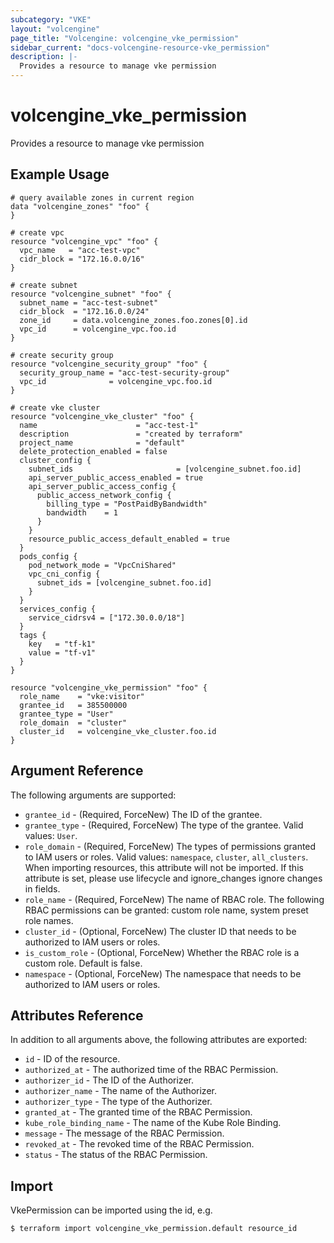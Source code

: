 ```yaml
---
subcategory: "VKE"
layout: "volcengine"
page_title: "Volcengine: volcengine_vke_permission"
sidebar_current: "docs-volcengine-resource-vke_permission"
description: |-
  Provides a resource to manage vke permission
---
```

# volcengine_vke_permission
Provides a resource to manage vke permission
## Example Usage
```hcl
# query available zones in current region
data "volcengine_zones" "foo" {
}

# create vpc
resource "volcengine_vpc" "foo" {
  vpc_name   = "acc-test-vpc"
  cidr_block = "172.16.0.0/16"
}

# create subnet
resource "volcengine_subnet" "foo" {
  subnet_name = "acc-test-subnet"
  cidr_block  = "172.16.0.0/24"
  zone_id     = data.volcengine_zones.foo.zones[0].id
  vpc_id      = volcengine_vpc.foo.id
}

# create security group
resource "volcengine_security_group" "foo" {
  security_group_name = "acc-test-security-group"
  vpc_id              = volcengine_vpc.foo.id
}

# create vke cluster
resource "volcengine_vke_cluster" "foo" {
  name                      = "acc-test-1"
  description               = "created by terraform"
  project_name              = "default"
  delete_protection_enabled = false
  cluster_config {
    subnet_ids                       = [volcengine_subnet.foo.id]
    api_server_public_access_enabled = true
    api_server_public_access_config {
      public_access_network_config {
        billing_type = "PostPaidByBandwidth"
        bandwidth    = 1
      }
    }
    resource_public_access_default_enabled = true
  }
  pods_config {
    pod_network_mode = "VpcCniShared"
    vpc_cni_config {
      subnet_ids = [volcengine_subnet.foo.id]
    }
  }
  services_config {
    service_cidrsv4 = ["172.30.0.0/18"]
  }
  tags {
    key   = "tf-k1"
    value = "tf-v1"
  }
}

resource "volcengine_vke_permission" "foo" {
  role_name    = "vke:visitor"
  grantee_id   = 385500000
  grantee_type = "User"
  role_domain  = "cluster"
  cluster_id   = volcengine_vke_cluster.foo.id
}
```
## Argument Reference
The following arguments are supported:
* `grantee_id` - (Required, ForceNew) The ID of the grantee.
* `grantee_type` - (Required, ForceNew) The type of the grantee. Valid values: `User`.
* `role_domain` - (Required, ForceNew) The types of permissions granted to IAM users or roles. Valid values: `namespace`, `cluster`, `all_clusters`. 
When importing resources, this attribute will not be imported. If this attribute is set, please use lifecycle and ignore_changes ignore changes in fields.
* `role_name` - (Required, ForceNew) The name of RBAC role. The following RBAC permissions can be granted: custom role name, system preset role names.
* `cluster_id` - (Optional, ForceNew) The cluster ID that needs to be authorized to IAM users or roles.
* `is_custom_role` - (Optional, ForceNew) Whether the RBAC role is a custom role. Default is false.
* `namespace` - (Optional, ForceNew) The namespace that needs to be authorized to IAM users or roles.

## Attributes Reference
In addition to all arguments above, the following attributes are exported:
* `id` - ID of the resource.
* `authorized_at` - The authorized time of the RBAC Permission.
* `authorizer_id` - The ID of the Authorizer.
* `authorizer_name` - The name of the Authorizer.
* `authorizer_type` - The type of the Authorizer.
* `granted_at` - The granted time of the RBAC Permission.
* `kube_role_binding_name` - The name of the Kube Role Binding.
* `message` - The message of the RBAC Permission.
* `revoked_at` - The revoked time of the RBAC Permission.
* `status` - The status of the RBAC Permission.


## Import
VkePermission can be imported using the id, e.g.
```
$ terraform import volcengine_vke_permission.default resource_id
```

